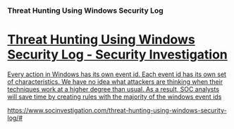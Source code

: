 ### Threat Hunting Using Windows Security Log


<div class="rich-link-card-container"><a class="rich-link-card" href="https://www.socinvestigation.com/threat-hunting-using-windows-security-log/#" target="_blank">
	<div class="rich-link-image-container">
		<div class="rich-link-image" style="background-image: url('https://www.socinvestigation.com/wp-content/uploads/2021/09/Threat-Hunting-Using-Windows-Security-Log.jpg')">
	</div>
	</div>
	<div class="rich-link-card-text">
		<h1 class="rich-link-card-title">Threat Hunting Using Windows Security Log - Security Investigation</h1>
		<p class="rich-link-card-description">
		Every action in Windows has its own event id. Each event id has its own set of characteristics. We have no idea what attackers are thinking when their techniques work at a higher degree than usual. As a result, SOC analysts will save time by creating rules with the majority of the windows event ids
		</p>
		<p class="rich-link-href">
		https://www.socinvestigation.com/threat-hunting-using-windows-security-log/#
		</p>
	</div>
</a></div>

